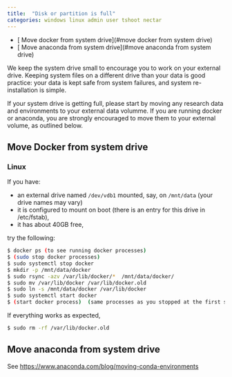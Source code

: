 ```yaml
---
title:  "Disk or partition is full"
categories: windows linux admin user tshoot nectar
---
```




  -  [ Move docker from system drive](#move docker from system drive)
  -  [ Move anaconda from system drive](#move anaconda from system drive)

We keep the system drive small to encourage you to work on your external drive.
Keeping system files on a different drive than your data is good practice:  your
data is kept safe from system failures, and system re-installation is simple.

If your system drive is getting full, please start by moving any research data and
environments to your external data volumme.
If you are running docker or anaconda, you are strongly encouraged to move them to your external volume, as outlined below.


## Move Docker from system drive  

### Linux

If you have:

* an external drive named `/dev/vdb1` mounted, say, on `/mnt/data`  (your drive names may vary)
* it is configured to mount on boot (there is an entry for this drive in /etc/fstab),  
* it has about 40GB free, 

try the following:

```bash 
$ docker ps (to see running docker processes)
$ (sudo stop docker processes)
$ sudo systemctl stop docker
$ mkdir -p /mnt/data/docker
$ sudo rsync -azv /var/lib/docker/*  /mnt/data/docker/
$ sudo mv /var/lib/docker /var/lib/docker.old
$ sudo ln -s /mnt/data/docker /var/lib/docker
$ sudo systemctl start docker
$ (start docker process)  (same processes as you stopped at the first step)
```

If everything works as expected, 

``` bash
$ sudo rm -rf /var/lib/docker.old
```


## Move anaconda from system drive

See https://www.anaconda.com/blog/moving-conda-environments

